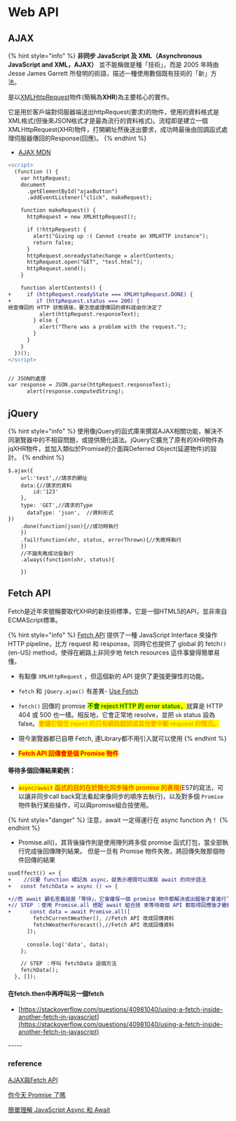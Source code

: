 # Web API

## AJAX

{% hint style="info" %}
**非同步 JavaScript 及 XML（Asynchronous JavaScript and XML，AJAX）** 並不能稱做是種「技術」，而是 2005 年時由 Jesse James Garrett 所發明的術語，描述一種使用數個既有技術的「新」方法。

是以[XMLHttpRequest](https://developer.mozilla.org/en-US/docs/Web/API/XMLHttpRequest/Using\_XMLHttpRequest)物件(簡稱為**XHR**)為主要核心的實作。

它是用於客戶端對伺服器端送出httpRequest(要求)的物件，使用的資料格式是XML格式(但後來JSON格式才是最為流行的資料格式)。流程即是建立一個XMLHttpRequest(XHR)物件，打開網址然後送出要求，成功時最後由回調函式處理伺服器傳回的Response(回應)。
{% endhint %}

* [AJAX MDN](https://developer.mozilla.org/zh-TW/docs/Web/Guide/AJAX/Getting\_Started)

```diff
<script>
  (function () {
    var httpRequest;
    document
      .getElementById("ajaxButton")
      .addEventListener("click", makeRequest);

    function makeRequest() {
      httpRequest = new XMLHttpRequest();

      if (!httpRequest) {
        alert("Giving up :( Cannot create an XMLHTTP instance");
        return false;
      }
      httpRequest.onreadystatechange = alertContents;
      httpRequest.open("GET", "test.html");
      httpRequest.send();
    }

    function alertContents() {
+     if (httpRequest.readyState === XMLHttpRequest.DONE) {
+        if (httpRequest.status === 200) {
檢查傳回的 HTTP 狀態碼後，要怎麼處理傳回的資料就由你決定了
          alert(httpRequest.responseText);
        } else {
          alert("There was a problem with the request.");
        }
      }
    }
  })();
</script>


// JSON的處理
var response = JSON.parse(httpRequest.responseText);
      alert(response.computedString);
```



## jQuery

{% hint style="info" %}
使用像jQuery的函式庫來撰寫AJAX相關功能，解決不同瀏覽器中的不相容問題，或提供簡化語法。jQuery它擴充了原有的XHR物件為jqXHR物件，並加入類似於Promise的介面與Deferred Object(延遲物件)的設計。
{% endhint %}

```
$.ajax({
    url:'test',//請求的網址
    data:{//請求的資料
        id:'123'
    },
    type: 'GET',//請求的Type
      dataType: 'json',  //資料形式
})
    .done(function(json){//成功時執行
    })
    .fail(function(xhr, status, errorThrown){//失敗時執行
    })
    //不論失敗成功皆執行
    .always(function(xhr, status){

    })
```



## Fetch API

Fetch是近年來號稱要取代XHR的新技術標準，它是一個HTML5的API，並非來自ECMAScript標準。



{% hint style="info" %}
[Fetch API](https://developer.mozilla.org/en-US/docs/Web/API/Fetch\_API) 提供了一種 JavaScript Interface 來操作 HTTP pipeline，比方 request 和 response。同時它也提供了 global 的 fetch`()` (en-US) method，使得在網路上非同步地 fetch resources 這件事變得簡單易懂。

* 有點像 `XMLHttpRequest` ，但這個新的 API 提供了更強更彈性的功能。
* &#x20;`fetch` 和 `jQuery.ajax()` 有差異- [Use Fetch](https://developer.mozilla.org/zh-TW/docs/Web/API/Fetch\_API/Using\_Fetch)
* `fetch()` 回傳的 promise <mark style="color:green;">**不會 reject HTTP 的 error status**</mark><mark style="color:blue;">，</mark>就算是 HTTP 404 或 500 也一樣。相反地，它會正常地 resolve，並把 `ok` status 設為 false。<mark style="color:orange;">**會讓它發生 reject 的只有網路錯誤或其他會中斷 request 的情況。**</mark>
* 現今瀏覽器都已自帶 Fetch, 連Library都不用引入就可以使用
{% endhint %}

* <mark style="color:red;">**Fetch API 回傳會是個 Promise 物件**</mark>&#x20;



#### 等待多個回傳結果範例：

* <mark style="color:red;">`async/await`</mark> <mark style="color:red;"></mark><mark style="color:red;">函式的目的在於簡化同步操作 promise 的表現(</mark>ES7的寫法，可以讓非同步call back寫法看起來像同步的順序去執行)，以及對多個 `Promise` 物件執行某些操作，可以與promise組合技使用。

{% hint style="danger" %}
注意，await 一定得運行在 async function 內！
{% endhint %}

* Promise.all()，其背後操作則是使用陣列將多個 promise 函式打包，當全部執行完成後回傳陣列結果。 但是一旦有 Promise 物件失敗，將回傳失敗那個物件回傳的結果

```diff
useEffect(() => {
+    //只要 function 標記為 async，就表示裡頭可以撰寫 await 的同步語法
+   const fetchData = async () => {

+//而 await 顧名思義就是「等待」，它會確保一個 promise 物件都解決或出錯後才會進行下一步，
+// STEP ：使用 Promise.all 搭配 await 組合技 來等待兩個 API 都取得回應後才繼續
+      const data = await Promise.all([
        fetchCurrentWeather(), //Fetch API 改成回傳資料
        fetchWeatherForecast(),//Fetch API 改成回傳資料
      ]);
      
      console.log('data', data);
    };

    // STEP ：呼叫 fetchData 這個方法
    fetchData();
  }, []);
```



#### 在fetch.then中再呼叫另一個fetch

* [https://stackoverflow.com/questions/40981040/using-a-fetch-inside-another-fetch-in-javascript](https://stackoverflow.com/questions/40981040/using-a-fetch-inside-another-fetch-in-javascript)

\-----



### reference



[AJAX與Fetch API](https://eyesofkids.gitbooks.io/javascript-start-from-es6/content/part4/ajax\_fetch.html)

[你今天 Promise 了嗎](https://5xruby.tw/posts/promise)&#x20;

[簡單理解 JavaScript Async 和 Await](https://www.oxxostudio.tw/articles/201908/js-async-await.html)

